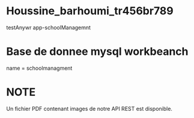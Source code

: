 # Houssine_barhoumi_tr456br789
testAnywr app-schoolManagemnt

# Base de donnee mysql workbeanch
name = schoolmanagment

# NOTE
Un fichier PDF contenant images de notre API REST est disponible.
